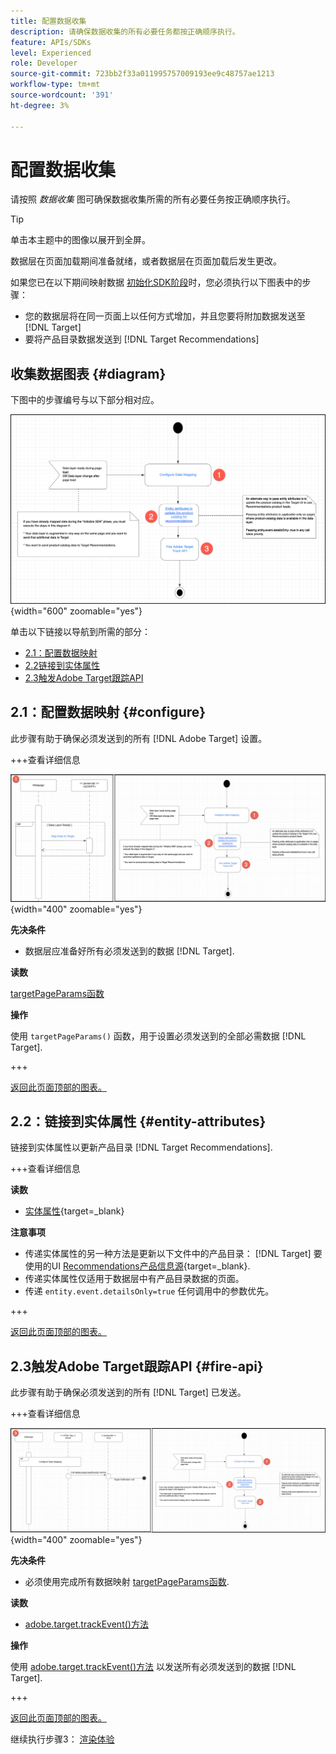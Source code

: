 ```yaml
---
title: 配置数据收集
description: 请确保数据收集的所有必要任务都按正确顺序执行。
feature: APIs/SDKs
level: Experienced
role: Developer
source-git-commit: 723bb2f33a011995757009193ee9c48757ae1213
workflow-type: tm+mt
source-wordcount: '391'
ht-degree: 3%

---
```


# 配置数据收集

请按照 *数据收集* 图可确保数据收集所需的所有必要任务按正确顺序执行。

>[!TIP]
>
>单击本主题中的图像以展开到全屏。

数据层在页面加载期间准备就绪，或者数据层在页面加载后发生更改。

如果您已在以下期间映射数据 [初始化SDK阶段](/help/dev/patterns/recs-atjs/initialize-sdk.md)时，您必须执行以下图表中的步骤：

* 您的数据层将在同一页面上以任何方式增加，并且您要将附加数据发送至 [!DNL Target]
* 要将产品目录数据发送到 [!DNL Target Recommendations]

## 收集数据图表 {#diagram}

下图中的步骤编号与以下部分相对应。

![数据收集图表](/help/dev/patterns/recs-atjs/assets/data-collection-diagram.png){width="600" zoomable="yes"}

单击以下链接以导航到所需的部分：

* [2.1：配置数据映射](#configure)
* [2.2链接到实体属性](#entity-attributes)
* [2.3触发Adobe Target跟踪API](#fire-api)

## 2.1：配置数据映射 {#configure}

此步骤有助于确保必须发送到的所有 [!DNL Adobe Target] 设置。

+++查看详细信息

![配置数据映射图](/help/dev/patterns/recs-atjs/assets/configure-data-mapping-combined.png){width="400" zoomable="yes"}

**先决条件**

* 数据层应准备好所有必须发送到的数据 [!DNL Target].

**读数**

[targetPageParams函数](/help/dev/implement/client-side/atjs/atjs-functions/targetpageparams.md)

**操作**

使用 `targetPageParams()` 函数，用于设置必须发送到的全部必需数据 [!DNL Target].

+++

[返回此页面顶部的图表。](#diagram)

## 2.2：链接到实体属性 {#entity-attributes}

链接到实体属性以更新产品目录 [!DNL Target Recommendations].

+++查看详细信息

**读数**

* [实体属性](https://experienceleague.adobe.com/docs/target/using/recommendations/entities/entity-attributes.html){target=_blank}

**注意事项**

* 传递实体属性的另一种方法是更新以下文件中的产品目录： [!DNL Target] 要使用的UI [Recommendations产品信息源](https://experienceleague.adobe.com/docs/target/using/recommendations/entities/feeds.html){target=_blank}.
* 传递实体属性仅适用于数据层中有产品目录数据的页面。
* 传递 `entity.event.detailsOnly=true` 任何调用中的参数优先。

+++

[返回此页面顶部的图表。](#diagram)

## 2.3触发Adobe Target跟踪API {#fire-api}

此步骤有助于确保必须发送到的所有 [!DNL Target] 已发送。

+++查看详细信息

![Fire Adobe Target跟踪API图](/help/dev/patterns/recs-atjs/assets/fire-track-api-combined.png){width="400" zoomable="yes"}

**先决条件**

* 必须使用完成所有数据映射 [targetPageParams函数](/help/dev/implement/client-side/atjs/atjs-functions/targetpageparams.md).

**读数**

* [adobe.target.trackEvent()方法](/help/dev/implement/client-side/atjs/atjs-functions/adobe-target-trackevent.md)

**操作**

使用 [adobe.target.trackEvent()方法](/help/dev/implement/client-side/atjs/atjs-functions/adobe-target-trackevent.md) 以发送所有必须发送到的数据 [!DNL Target].

+++

[返回此页面顶部的图表。](#diagram)

继续执行步骤3： [渲染体验](/help/dev/patterns/recs-atjs/render-experiences.md)


